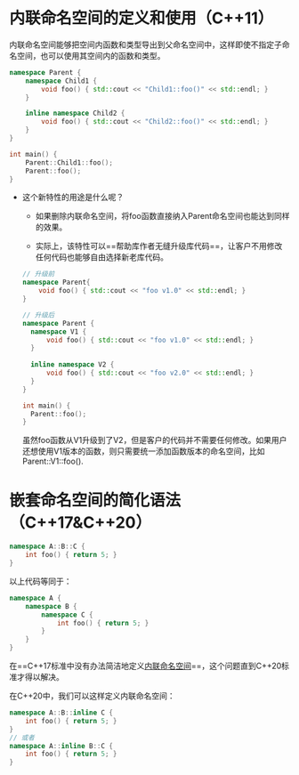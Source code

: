 # 内联命名空间的定义和使用（C++11）

内联命名空间能够把空间内函数和类型导出到父命名空间中，这样即使不指定子命名空间，也可以使用其空间内的函数和类型。



```C++
namespace Parent {
	namespace Child1 { 
		void foo() { std::cout << "Child1::foo()" << std::endl; } 
	}  

	inline namespace Child2 {
		void foo() { std::cout << "Child2::foo()" << std::endl; } 
	} 
}

int main() { 
	Parent::Child1::foo(); 
	Parent::foo(); 
}
```



- 这个新特性的用途是什么呢？

  - 如果删除内联命名空间，将foo函数直接纳入Parent命名空间也能达到同样的效果。

  - 实际上，该特性可以==帮助库作者无缝升级库代码==，让客户不用修改任何代码也能够自由选择新老库代码。

  ```C++
  // 升级前
  namespace Parent{
      void foo() { std::cout << "foo v1.0" << std::endl; } 
  }
  
  // 升级后
  namespace Parent {
  	namespace V1 { 
  		void foo() { std::cout << "foo v1.0" << std::endl; } 
  	}  
  	
  	inline namespace V2 { 
  		void foo() { std::cout << "foo v2.0" << std::endl; } 
  	} 
  }
  
  int main() { 
  	Parent::foo(); 
  }
  ```

  虽然foo函数从V1升级到了V2，但是客户的代码并不需要任何修改。如果用户还想使用V1版本的函数，则只需要统一添加函数版本的命名空间，比如Parent::V1::foo().



# 嵌套命名空间的简化语法（C++17&C++20）

```C++
namespace A::B::C {  
    int foo() { return 5; }
}
```

以上代码等同于：

```C++
namespace A { 
    namespace B {
        namespace C {
            int foo() { return 5; }      
        } 
    }
}
```



在==C++17标准中没有办法简洁地定义<u>内联命名空间</u>==，这个问题直到C++20标准才得以解决。

在C++20中，我们可以这样定义内联命名空间：

```C++
namespace A::B::inline C {
    int foo() { return 5; }
}
// 或者
namespace A::inline B::C { 
    int foo() { return 5; }
}
```

